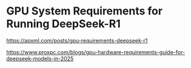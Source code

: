 
# GPU System Requirements for Running DeepSeek-R1

https://apxml.com/posts/gpu-requirements-deepseek-r1


https://www.proxpc.com/blogs/gpu-hardware-requirements-guide-for-deepseek-models-in-2025


